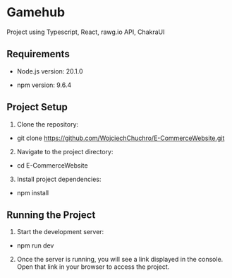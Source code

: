 # Gamehub

Project using Typescript, React, rawg.io API, ChakraUI

## Requirements

- Node.js version: 20.1.0

- npm version: 9.6.4

## Project Setup

1. Clone the repository:

- git clone https://github.com/WojciechChuchro/E-CommerceWebsite.git

2. Navigate to the project directory:

- cd E-CommerceWebsite

3. Install project dependencies:

- npm install

## Running the Project

1. Start the development server:

- npm run dev

2. Once the server is running, you will see a link displayed in the console. Open that link in your browser to access the project.
